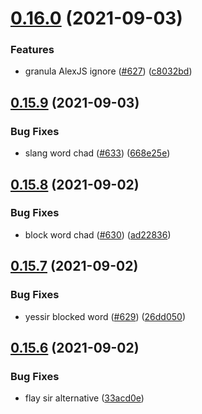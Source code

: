 # [0.16.0](https://github.com/EddieHubCommunity/EddieBot/compare/v0.15.9...v0.16.0) (2021-09-03)


### Features

* granula AlexJS ignore ([#627](https://github.com/EddieHubCommunity/EddieBot/issues/627)) ([c8032bd](https://github.com/EddieHubCommunity/EddieBot/commit/c8032bd137e4166ff701690736f1814c0fdea088))



## [0.15.9](https://github.com/EddieHubCommunity/EddieBot/compare/v0.15.8...v0.15.9) (2021-09-03)


### Bug Fixes

* slang word chad ([#633](https://github.com/EddieHubCommunity/EddieBot/issues/633)) ([668e25e](https://github.com/EddieHubCommunity/EddieBot/commit/668e25e064e9b7458ca5e16dad6293ba79865d82))



## [0.15.8](https://github.com/EddieHubCommunity/EddieBot/compare/v0.15.7...v0.15.8) (2021-09-02)


### Bug Fixes

* block word chad ([#630](https://github.com/EddieHubCommunity/EddieBot/issues/630)) ([ad22836](https://github.com/EddieHubCommunity/EddieBot/commit/ad2283628711e19e487e1e89830c490926a59ef6))



## [0.15.7](https://github.com/EddieHubCommunity/EddieBot/compare/v0.15.6...v0.15.7) (2021-09-02)


### Bug Fixes

* yessir blocked word ([#629](https://github.com/EddieHubCommunity/EddieBot/issues/629)) ([26dd050](https://github.com/EddieHubCommunity/EddieBot/commit/26dd050df8bb8c819a09b28f4e9274aed0318e6d))



## [0.15.6](https://github.com/EddieHubCommunity/EddieBot/compare/v0.15.5...v0.15.6) (2021-09-02)


### Bug Fixes

* flay sir alternative ([33acd0e](https://github.com/EddieHubCommunity/EddieBot/commit/33acd0ea8149069b563d3c152a21eb2ee74d1d76))



